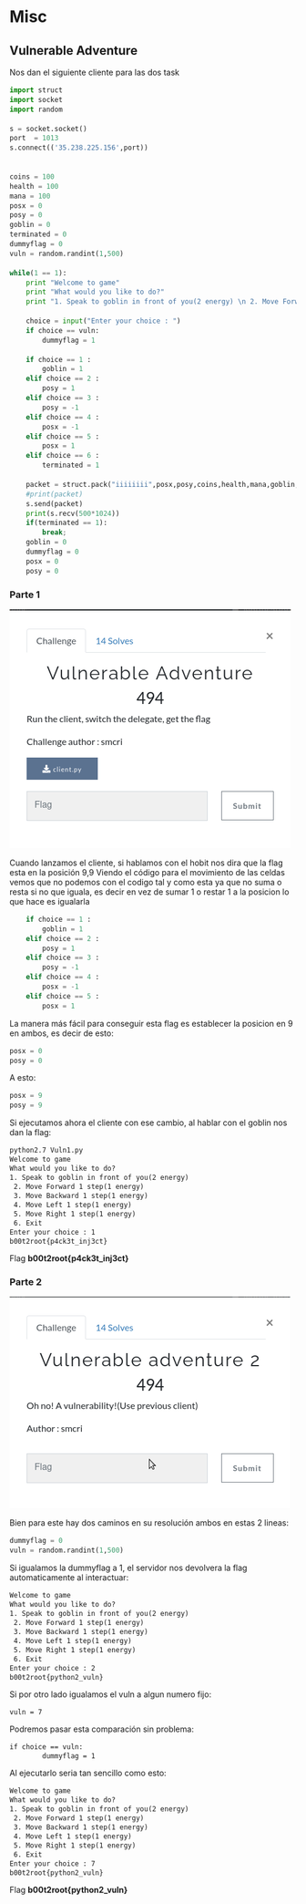 # Misc
## Vulnerable Adventure 

Nos dan el siguiente cliente para las dos task
```python
import struct
import socket
import random

s = socket.socket()
port  = 1013
s.connect(('35.238.225.156',port))


coins = 100
health = 100
mana = 100
posx = 0
posy = 0
goblin = 0
terminated = 0
dummyflag = 0
vuln = random.randint(1,500)

while(1 == 1):
	print "Welcome to game"
	print "What would you like to do?"
	print "1. Speak to goblin in front of you(2 energy) \n 2. Move Forward 1 step(1 energy) \n 3. Move Backward 1 step(1 energy) \n 4. Move Left 1 step(1 energy) \n 5. Move Right 1 step(1 energy) \n 6. Exit "

	choice = input("Enter your choice : ")
	if choice == vuln:
		dummyflag = 1
	
	if choice == 1 :
		goblin = 1
	elif choice == 2 :
		posy = 1
	elif choice == 3 :
		posy = -1
	elif choice == 4 :
		posx = -1
	elif choice == 5 :
		posx = 1
	elif choice == 6 :
		terminated = 1

	packet = struct.pack("iiiiiiii",posx,posy,coins,health,mana,goblin,terminated,dummyflag)
	#print(packet)
	s.send(packet)
	print(s.recv(500*1024))
	if(terminated == 1):
		break;
	goblin = 0
	dummyflag = 0
	posx = 0
	posy = 0
```
### Parte 1
![Task Description](https://github.com/srbleu/Writeups-en-MarkDown/blob/master/CTFTasks/2k20/boot2root/VulnAdventure1.png)

Cuando lanzamos el cliente, si hablamos con el hobit nos dira que la flag esta en la posición 9,9
Viendo el código para el movimiento de las celdas vemos que no podemos con el codigo tal y como esta ya que no suma o resta si no que iguala, es decir en vez de sumar 1 o restar 1 a la posicion lo que hace es igualarla
```python
	if choice == 1 :
		goblin = 1
	elif choice == 2 :
		posy = 1
	elif choice == 3 :
		posy = -1
	elif choice == 4 :
		posx = -1
	elif choice == 5 :
		posx = 1
```    
La manera más fácil para conseguir esta flag es establecer la posicion en 9 en ambos, es decir de esto:
```python
posx = 0
posy = 0
```
A esto:
```python
posx = 9
posy = 9
```
Si ejecutamos ahora el cliente con ese cambio, al hablar con el goblin nos dan la flag:
```
python2.7 Vuln1.py 
Welcome to game
What would you like to do?
1. Speak to goblin in front of you(2 energy) 
 2. Move Forward 1 step(1 energy) 
 3. Move Backward 1 step(1 energy) 
 4. Move Left 1 step(1 energy) 
 5. Move Right 1 step(1 energy) 
 6. Exit 
Enter your choice : 1
b00t2root{p4ck3t_inj3ct}
```
Flag **b00t2root{p4ck3t_inj3ct}**

### Parte 2
![Task Description](https://github.com/srbleu/Writeups-en-MarkDown/blob/master/CTFTasks/2k20/boot2root/VulnAdventure2.png)

Bien para este hay dos caminos en su resolución ambos en estas 2 lineas:
```python
dummyflag = 0
vuln = random.randint(1,500)
```
Si igualamos la dummyflag a 1, el servidor nos devolvera la flag automaticamente al interactuar:
```
Welcome to game
What would you like to do?
1. Speak to goblin in front of you(2 energy) 
 2. Move Forward 1 step(1 energy) 
 3. Move Backward 1 step(1 energy) 
 4. Move Left 1 step(1 energy) 
 5. Move Right 1 step(1 energy) 
 6. Exit 
Enter your choice : 2
b00t2root{python2_vuln}
```
Si por otro lado igualamos el vuln a algun numero fijo:
```
vuln = 7
```
Podremos pasar esta comparación sin problema:
```
if choice == vuln:
		dummyflag = 1
```
Al ejecutarlo seria tan sencillo como esto:
```
Welcome to game
What would you like to do?
1. Speak to goblin in front of you(2 energy) 
 2. Move Forward 1 step(1 energy) 
 3. Move Backward 1 step(1 energy) 
 4. Move Left 1 step(1 energy) 
 5. Move Right 1 step(1 energy) 
 6. Exit 
Enter your choice : 7
b00t2root{python2_vuln}
``` 
Flag **b00t2root{python2_vuln}**
